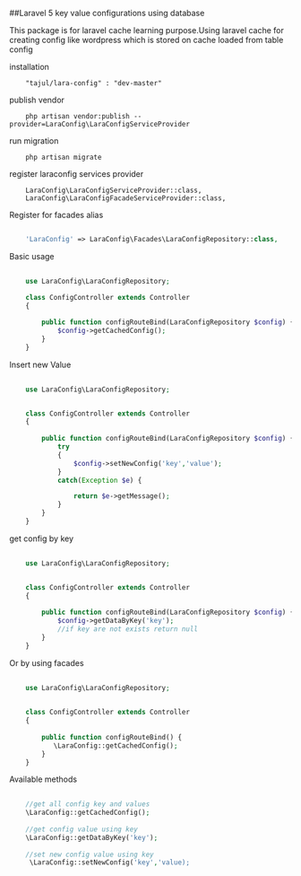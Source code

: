 ##Laravel 5 key value configurations using database

This package is for laravel cache learning purpose.Using laravel cache for creating config like wordpress which is stored on cache loaded from table config


installation
```
    "tajul/lara-config" : "dev-master"
```


publish vendor
```
    php artisan vendor:publish --provider=LaraConfig\LaraConfigServiceProvider

```

run migration
```
    php artisan migrate 
```

register laraconfig services provider

```
    LaraConfig\LaraConfigServiceProvider::class,
    LaraConfig\LaraConfigFacadeServiceProvider::class,
```

Register for facades alias
```php

    'LaraConfig' => LaraConfig\Facades\LaraConfigRepository::class,

```


Basic usage
```php
   
    use LaraConfig\LaraConfigRepository;

    class ConfigController extends Controller
    {
    
        public function configRouteBind(LaraConfigRepository $config) {
            $config->getCachedConfig();
        }
    }
```


Insert new Value
```php
    
    use LaraConfig\LaraConfigRepository;


    class ConfigController extends Controller
    {
    
        public function configRouteBind(LaraConfigRepository $config) {
            try
            {
                $config->setNewConfig('key','value');
            }
            catch(Exception $e) {

                return $e->getMessage();
            }
        }
    }
```

get config by key
```php
    
    use LaraConfig\LaraConfigRepository;


    class ConfigController extends Controller
    {
    
        public function configRouteBind(LaraConfigRepository $config) {
            $config->getDataByKey('key');
            //if key are not exists return null
        }
    }
```

Or by using facades
```php
    
    use LaraConfig\LaraConfigRepository;
    

    class ConfigController extends Controller
    {
    
        public function configRouteBind() {
           \LaraConfig::getCachedConfig();
        }
    }
```

Available methods
```php
       
    //get all config key and values
    \LaraConfig::getCachedConfig();
    
    //get config value using key
    \LaraConfig::getDataByKey('key');
    
    //set new config value using key
     \LaraConfig::setNewConfig('key','value);
    
```